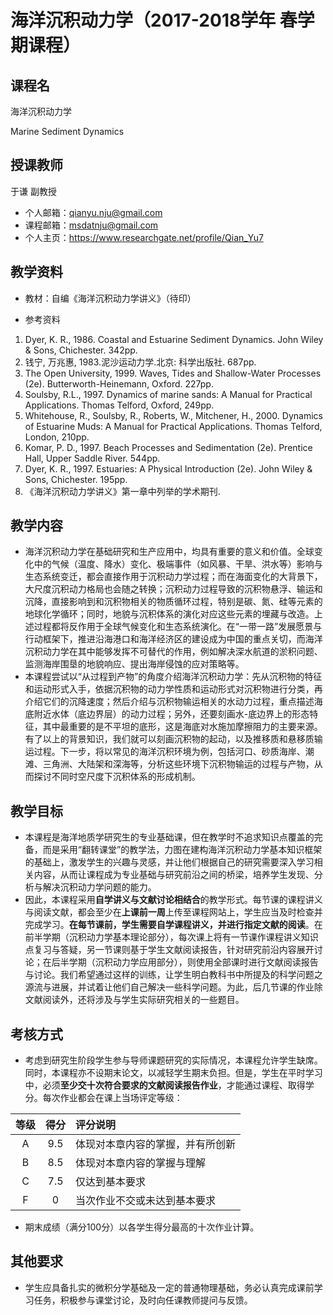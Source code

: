 # 海洋沉积动力学（2017-2018学年 春学期课程）
## 课程名
海洋沉积动力学

Marine Sediment Dynamics
## 授课教师
于谦 副教授
* 个人邮箱：qianyu.nju@gmail.com
* 课程邮箱：msdatnju@gmail.com
* 个人主页：https://www.researchgate.net/profile/Qian_Yu7

## 教学资料
* 教材：自编《海洋沉积动力学讲义》（待印）

* 参考资料
1. Dyer, K. R., 1986. Coastal and Estuarine Sediment Dynamics. John Wiley & Sons, Chichester. 342pp.
2. 钱宁, 万兆惠, 1983.泥沙运动力学.北京: 科学出版社. 687pp.
3. The Open University, 1999. Waves, Tides and Shallow-Water Processes (2e). Butterworth-Heinemann, Oxford. 227pp.
4. Soulsby, R.L., 1997. Dynamics of marine sands: A Manual for Practical Applications. Thomas Telford, Oxford, 249pp.
5. Whitehouse, R., Soulsby, R., Roberts, W., Mitchener, H., 2000. Dynamics of Estuarine Muds: A Manual for Practical Applications. Thomas Telford, London, 210pp.
6. Komar, P. D., 1997. Beach Processes and Sedimentation (2e). Prentice Hall, Upper Saddle River. 544pp.
7. Dyer, K. R., 1997. Estuaries: A Physical Introduction (2e). John Wiley & Sons, Chichester. 195pp.
8. 《海洋沉积动力学讲义》第一章中列举的学术期刊.

## 教学内容
* 海洋沉积动力学在基础研究和生产应用中，均具有重要的意义和价值。全球变化中的气候（温度、降水）变化、极端事件（如风暴、干旱、洪水等）影响与生态系统变迁，都会直接作用于沉积动力学过程；而在海面变化的大背景下，大尺度沉积动力格局也会随之转换；沉积动力过程导致的沉积物悬浮、输运和沉降，直接影响到和沉积物相关的物质循环过程，特别是碳、氮、硅等元素的地球化学循环；同时，地貌与沉积体系的演化对应这些元素的埋藏与改造。上述过程都将反作用于全球气候变化和生态系统演化。在“一带一路”发展愿景与行动框架下，推进沿海港口和海洋经济区的建设成为中国的重点关切，而海洋沉积动力学在其中能够发挥不可替代的作用，例如解决深水航道的淤积问题、监测海岸围垦的地貌响应、提出海岸侵蚀的应对策略等。
* 本课程尝试以“从过程到产物”的角度介绍海洋沉积动力学：先从沉积物的特征和运动形式入手，依据沉积物的动力学性质和运动形式对沉积物进行分类，再介绍它们的沉降速度；然后介绍与沉积物输运相关的水动力过程，重点描述海底附近水体（底边界层）的动力过程；另外，还要刻画水-底边界上的形态特征，其中最重要的是不平坦的底形，这是海底对水施加摩擦阻力的主要来源。有了以上的背景知识，我们就可以刻画沉积物的起动，以及推移质和悬移质输运过程。下一步，将以常见的海洋沉积环境为例，包括河口、砂质海岸、潮滩、三角洲、大陆架和深海等，分析这些环境下沉积物输运的过程与产物，从而探讨不同时空尺度下沉积体系的形成机制。

## 教学目标
* 本课程是海洋地质学研究生的专业基础课，但在教学时不追求知识点覆盖的完备，而是采用“翻转课堂”的教学法，力图在建构海洋沉积动力学基本知识框架的基础上，激发学生的兴趣与灵感，并让他们根据自己的研究需要深入学习相关内容，从而让课程成为专业基础与研究前沿之间的桥梁，培养学生发现、分析与解决沉积动力学问题的能力。
* 因此，本课程采用**自学讲义与文献讨论相结合**的教学形式。每节课的课程讲义与阅读文献，都会至少在**上课前一周**上传至课程网站上，学生应当及时检查并完成学习。**在每节课前，学生需要自学课程讲义，并进行指定文献的阅读**。在前半学期（沉积动力学基本理论部分），每次课上将有一节课作课程讲义知识点复习与答疑，另一节课则基于学生文献阅读报告，针对研究前沿内容展开讨论；在后半学期（沉积动力学应用部分），则使用全部课时进行文献阅读报告与讨论。我们希望通过这样的训练，让学生明白教科书中所提及的科学问题之源流与进展，并试着让他们自己解决一些科学问题。为此，后几节课的作业除文献阅读外，还将涉及与学生实际研究相关的一些题目。

## 考核方式
* 考虑到研究生阶段学生参与导师课题研究的实际情况，本课程允许学生缺席。同时，本课程亦不设期末论文，以减轻学生期末负担。但是，学生在平时学习中，必须**至少交十次符合要求的文献阅读报告作业**，才能通过课程、取得学分。每次作业都会在课上当场评定等级：

|等级|得分|评分说明|
|:--:|:--:|:--|
|A|9.5|体现对本章内容的掌握，并有所创新|
|B|8.5|体现对本章内容的掌握与理解|
|C|7.5|仅达到基本要求|
|F|0|当次作业不交或未达到基本要求|

* 期末成绩（满分100分）以各学生得分最高的十次作业计算。

## 其他要求
* 学生应具备扎实的微积分学基础及一定的普通物理基础，务必认真完成课前学习任务，积极参与课堂讨论，及时向任课教师提问与反馈。
